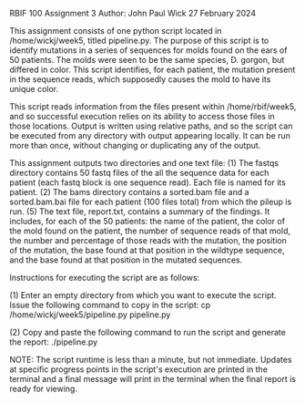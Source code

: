 RBIF 100 Assignment 3
Author: John Paul Wick
27 February 2024

This assignment consists of one python script located in /home/wickj/week5, titled pipeline.py.
The purpose of this script is to identify mutations in a series of sequences for molds found on the ears of 50 patients. The molds were seen to be the same species, D. gorgon, but differed in color. This script identifies, for each patient, the mutation present in the sequence reads, which supposedly causes the mold to have its unique color. 

This script reads information from the files present within /home/rbif/week5, and so successful execution relies on its ability to access those files in those locations.
Output is written using relative paths, and so the script can be executed from any directory with output appearing locally. It can be run more than once, without changing or duplicating any of the output. 

This assignment outputs two directories and one text file:
(1) The fastqs directory contains 50 fastq files of the all the sequence data for each patient (each fastq block is one sequence read). Each file is named for its patient.
(2) The bams directory contains a sorted.bam file and a sorted.bam.bai file for each patient (100 files total) from which the pileup is run.
(5) The text file, report.txt, contains a summary of the findings. It includes, for each of the 50 patients: the name of the patient, the color of the mold found on the patient, the number of sequence reads of that mold, the number and percentage of those reads with the mutation, the position of the mutation, the base found at that position in the wildtype sequence, and the base found at that position in the mutated sequences.

Instructions for executing the script are as follows:

(1) Enter an empty directory from which you want to execute the script. Issue the following command to copy in the script:
cp /home/wickj/week5/pipeline.py pipeline.py

(2) Copy and paste the following command to run the script and generate the report:
./pipeline.py

NOTE: The script runtime is less than a minute, but not immediate. Updates at specific progress points in the script's execution are printed in the terminal and a final message will print in the terminal when the final report is ready for viewing.